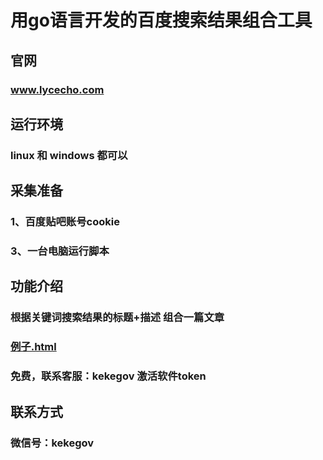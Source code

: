 # 用go语言开发的百度搜索结果组合工具

## 官网
### www.lycecho.com

## 运行环境
### linux 和 windows 都可以

## 采集准备 
### 1、百度贴吧账号cookie
### 3、一台电脑运行脚本


## 功能介绍
### 根据关键词搜索结果的标题+描述 组合一篇文章
### <a href="https://github.com/LycEcho/collect-baidu/blob/master/例子.html" >例子.html</a>


### 免费，联系客服：kekegov 激活软件token

## 联系方式
### 微信号：kekegov
